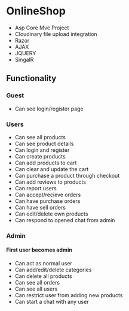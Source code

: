 # OnlineShop
- Asp Core Mvc Project
- Cloudinary file upload integration
- Razor
- AJAX
- JQUERY
- SingalR

## Functionality
### Guest
- Can see login/register page

### Users
- Can see all products
- Can see product details
- Can login and register
- Can create products
- Can add products to cart
- Can clear and update the cart
- Can purchase a product through checkout
- Can add reviews to products
- Can report users
- Can accept/recieve orders
- Can have purchase orders
- Can have sell orders
- Can edit/delete own products
- Can respond to opened chat from admin

### Admin
#### First user becomes admin

- Can act as normal user
- Can add/edit/delete categories
- Can delete all products
- Can see all orders
- Can see all users
- Can restrict user from adding new products
- Can start a chat with any user